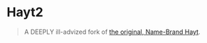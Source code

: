 # Hayt2

> A DEEPLY ill-advized fork of [the original, Name-Brand Hayt][hayt].

[hayt]: https://github.com/desert-planet/hayt
